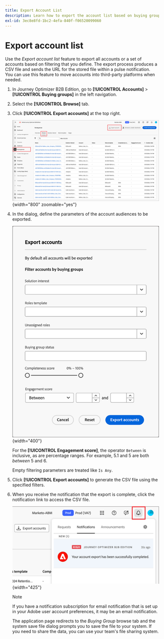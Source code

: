 ```yaml
---
title: Export Account List
description: Learn how to export the account list based on buying groups filter.
exl-id: 3ec8e8fd-1bc2-4efa-840f-f06520099060
---
```

# Export account list

Use the _Export account list_ feature to export all accounts or a set of accounts based on filtering that you define. The export process produces a CSV file and sends the URL for the stored file within a pulse notification. You can use this feature to move accounts into third-party platforms when needed.

1. In Journey Optimizer B2B Edition, go to **[!UICONTROL Accounts]** > **[!UICONTROL Buying groups]** in the left navigation.

1. Select the **[!UICONTROL Browse]** tab.

1. Click **[!UICONTROL Export accounts]** at the top right.

   ![Edit account details](./assets/export-accounts.png){width="800" zoomable="yes"}

1. In the dialog, define the parameters of the account audiences to be exported.

   ![Specify the account audience filtering](./assets/export-accounts-dialog.png){width="400"}

   For the **[!UICONTROL Engagement score]**, the operator `Between` is inclusive, as are percentage ranges. For example, 5.1 and 5 are both _between_ 5 and 6.

   Empty filtering parameters are treated like `Is Any`.

1. Click **[!UICONTROL Export accounts]** to generate the CSV file using the specified filters.

1. When you receive the notification that the export is complete, click the notification link to access the CSV file.

   ![Click the notification to download the exported accounts list CSV file](./assets/export-accounts-notification.png){width="425"}

   >[!NOTE]
   >
   >If you have a notification subscription for email notification that is set up in your Adobe user account preferences, it may be an email notification.

   The application page redirects to the _Buying Group_ browse tab and the system save file dialog prompts you to save the file to your system. If you need to share the data, you can use your team's file sharing system.
